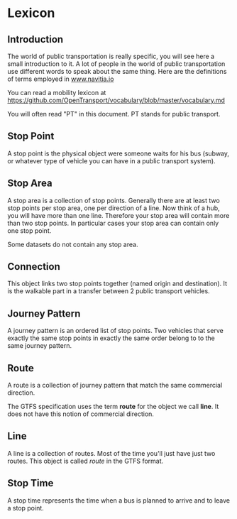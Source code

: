 Lexicon
=======

Introduction
------------

The world of public transportation is really specific, you will see here a small
introduction to it. A lot of people in the world of public transportation use
different words to speak about the same thing. Here are the definitions of terms
employed in www.navitia.io

You can read a mobility lexicon at
<https://github.com/OpenTransport/vocabulary/blob/master/vocabulary.md>

You will often read "PT" in this document. PT stands for public transport.

Stop Point
----------

A stop point is the physical object were someone waits for his bus
(subway, or whatever type of vehicle you can have in a public transport system).

Stop Area
---------

A stop area is a collection of stop points. Generally there are at least two stop
points per stop area, one per direction of a line. Now think of a hub, you will
have more than one line. Therefore your stop area will contain more than two stop
points. In particular cases your stop area can contain only one stop point.

Some datasets do not contain any stop area.


Connection
----------

This object links two stop points together (named origin and destination).
It is the walkable part in a transfer between 2 public transport vehicles.


Journey Pattern
---------------

A journey pattern is an ordered list of stop points. Two vehicles that serve exactly the
same stop points in exactly the same order belong to to the same journey pattern.


Route
-----

A route is a collection of journey pattern that match the same commercial direction.

<aside class="warning">
    The GTFS specification uses the term <b>route</b> for the object we call <b>line</b>. It does not
    have this notion of commercial direction.
</aside>

Line
----

A line is a collection of routes. Most of the time you'll just have just two routes.
This object is called *route* in the GTFS format.

Stop Time
-----------

A stop time represents the time when a bus is planned to arrive and to leave a
stop point.
